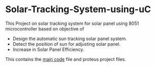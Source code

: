 # Solar-Tracking-System-using-uC

This Project on solar tracking system for solar panel using 8051 microcontroller based on objective of
* Design the automatic sun tracking solar panel system.
* Detect the position of sun for adjusting solar panel.
* Increase in Solar Panel Efficiency.  

This contains the [main code](main.ASM) file and proteus project files.

